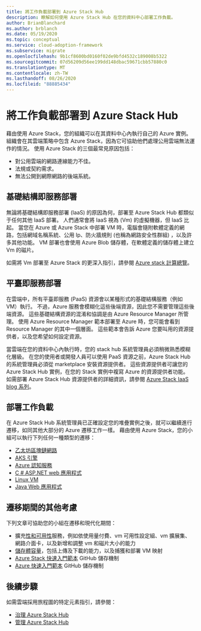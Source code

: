 ```yaml
---
title: 將工作負載部署到 Azure Stack Hub
description: 瞭解如何使用 Azure Stack Hub 在您的資料中心部署工作負載。
author: BrianBlanchard
ms.author: brblanch
ms.date: 05/19/2020
ms.topic: conceptual
ms.service: cloud-adoption-framework
ms.subservice: migrate
ms.openlocfilehash: 9b1cf8600bd0160f02de9bfd4532c189008b5322
ms.sourcegitcommit: 07d56209d56ee199dd148dbac59671cbb57880c0
ms.translationtype: MT
ms.contentlocale: zh-TW
ms.lasthandoff: 08/26/2020
ms.locfileid: "88885434"
---
```

# <a name="deploy-workloads-to-azure-stack-hub"></a>將工作負載部署到 Azure Stack Hub

藉由使用 Azure Stack，您的組織可以在其資料中心內執行自己的 Azure 實例。 組織會在其雲端策略中包含 Azure Stack，因為它可協助他們處理公用雲端無法運作的情況。 使用 Azure Stack 的三個最常見原因包括：

- 對公用雲端的網路連線能力不佳。
- 法規或契約需求。
- 無法公開到網際網路的後端系統。

## <a name="infrastructure-as-a-service-deployment"></a>基礎結構即服務部署

無論將基礎結構即服務部署 (IaaS) 的原因為何，部署至 Azure Stack Hub 都類似于任何其他 IaaS 部署。 人們通常會將 IaaS 視為 (Vm) 的虛擬機器，但 IaaS 比起。 當您在 Azure 或 Azure Stack 中部署 VM 時，電腦會隨附軟體定義的網路，包括網域名稱系統、公用 Ip、防火牆規則 (也稱為網路安全性群組) ，以及許多其他功能。 VM 部署也會使用 Azure Blob 儲存體，在軟體定義的儲存體上建立 Vm 的磁片。

如需將 Vm 部署至 Azure Stack 的更深入指引，請參閱 [Azure stack 計算總覽](/azure-stack/user/azure-stack-compute-overview?view=azs-2002)。

## <a name="platform-as-a-service-deployment"></a>平臺即服務部署

在雲端中，所有平臺即服務 (PaaS) 資源會以某種形式的基礎結構服務（例如 VM）執行。 不過，Azure 服務會模糊化這些後端資源，因此您不需要管理這些後端資源。 這些基礎結構資源的混淆和協調是由 Azure Resource Manager 所管理。 使用 Azure Resource Manager 範本部署至 Azure 時，您可能會看到 Resource Manager 的其中一個層面。 這些範本會告訴 Azure 您要叫用的資源提供者，以及您希望如何設定資源。

當雲端在您的資料中心內執行時，您的 stack hub 系統管理員必須稍微熟悉模糊化層級。 在您的使用者或開發人員可以使用 PaaS 資源之前，Azure Stack Hub 的系統管理員必須從 marketplace 安裝資源提供者。 這些資源提供者可讓您的 Azure Stack Hub 實例，在您的 Stack 實例中複寫 Azure 的資源提供者功能。 如需部署 Azure Stack Hub 資源提供者的詳細資訊，請參閱 [Azure Stack IaaS blog 系列](https://azure.microsoft.com/blog/azure-stack-iaas-part-one/)。

## <a name="deploy-workloads"></a>部署工作負載

在 Azure Stack Hub 系統管理員已正確設定您的堆疊實例之後，就可以繼續進行遷移，如同其他大部分的 Azure 遷移工作一樣。 藉由使用 Azure Stack，您的小組可以執行下列任何一種類型的遷移：

- [乙太坊區塊鏈網路](/azure-stack/user/azure-stack-ethereum?view=azs-2002)
- [AKS 引擎](/azure-stack/user/azure-stack-kubernetes-aks-engine-overview?view=azs-2002)
- [Azure 認知服務](/azure-stack/user/azure-stack-solution-template-cognitive-services?view=azs-2002)
- [C # ASP.NET web 應用程式](/azure-stack/user/azure-stack-dev-start-howto-vm-dotnet?view=azs-2002)
- [Linux VM](/azure-stack/user/azure-stack-dev-start-howto-deploy-linux?view=azs-2002)
- [Java Web 應用程式](/azure-stack/user/azure-stack-dev-start-howto-vm-java?view=azs-2002)

## <a name="additional-considerations-during-migration"></a>遷移期間的其他考慮

下列文章可協助您的小組在遷移和現代化期間：

- 擴充[性和可用性](https://azure.microsoft.com/blog/azure-stack-iaas-part-six/)服務，例如依使用量付費、vm 可用性設定組、vm 擴展集、網路介面卡，以及新增和調整 vm 和磁片大小的能力
- [儲存體容量](https://azure.microsoft.com/blog/azure-stack-iaas-part-3/)，包括上傳及下載的能力，以及捕獲和部署 VM 映射
- [Azure Stack 快速入門範本](https://github.com/Azure/AzureStack-QuickStart-Templates) GitHub 儲存機制
- [Azure 快速入門範本](https://github.com/Azure/Azure-QuickStart-Templates) GitHub 儲存機制

## <a name="next-steps"></a>後續步驟

如需雲端採用旅程圖的特定元素指引，請參閱：

- [治理 Azure Stack Hub](./govern.md)
- [管理 Azure Stack Hub](./manage.md)
